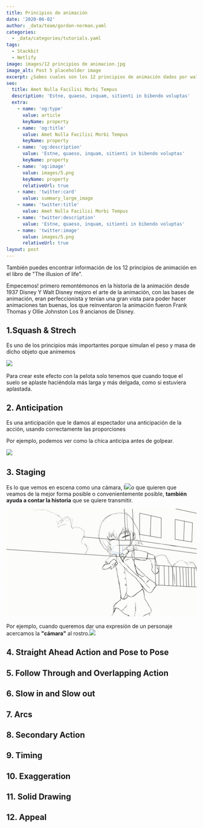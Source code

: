 ```yaml
---
title: Principios de animación
date: '2020-06-02'
author: _data/team/gordon-norman.yaml
categories:
  - _data/categories/tutorials.yaml
tags:
  - Stackbit
  - Netlify
image: images/12 principios de animacion.jpg
image_alt: Post 5 placeholder image
excerpt: ¿Sabes cuales son los 12 principios de animación dados por walt disney?
seo:
  title: Amet Nulla Facilisi Morbi Tempus
  description: 'Estne, quaeso, inquam, sitienti in bibendo voluptas'
  extra:
    - name: 'og:type'
      value: article
      keyName: property
    - name: 'og:title'
      value: Amet Nulla Facilisi Morbi Tempus
      keyName: property
    - name: 'og:description'
      value: 'Estne, quaeso, inquam, sitienti in bibendo voluptas'
      keyName: property
    - name: 'og:image'
      value: images/5.png
      keyName: property
      relativeUrl: true
    - name: 'twitter:card'
      value: summary_large_image
    - name: 'twitter:title'
      value: Amet Nulla Facilisi Morbi Tempus
    - name: 'twitter:description'
      value: 'Estne, quaeso, inquam, sitienti in bibendo voluptas'
    - name: 'twitter:image'
      value: images/5.png
      relativeUrl: true
layout: post
---
```

También puedes encontrar información de los 12 principios de animación en el libro de "The illusion of life".

Empecemos! primero remontémonos en la historia de la animación desde 1937 Disney Y Walt Disney mejoro el arte de la animación,
con las bases de animación, eran perfeccionista y tenían una gran vista para poder hacer animaciones tan buenas, los que reinventaron la animación fueron Frank Thomas y Ollie Johnston Los 9 ancianos de Disney.

## **1.Squash & Strech**

Es uno de los principios más importantes porque simulan el peso y masa de dicho objeto que animemos

![](https://i.pinimg.com/originals/e5/92/8c/e5928c26c186835ae2e22d3473a6c454.gif)

Para crear este efecto con la pelota solo tenemos que cuando toque el suelo se aplaste haciéndola más larga y más delgada, como si estuviera aplastada.

## **2. Anticipation**

Es una anticipación que le damos al espectador una anticipación de la acción, usando correctamente las proporciones

Por ejemplo, podemos ver como la chica anticipa antes de golpear.

![](https://preview--fez-tsu-c0184.stackbit.dev/images/Anticipation%20Women%20v2.gif)

## **3. Staging**

Es lo que vemos en escena como una cámara, l![](https://preview--fez-tsu-c0184.stackbit.dev/images/Pan.gif)o que quieren que veamos de la mejor forma posible o convenientemente posible, **también ayuda a contar la historia** que se quiere transmitir.

![](images/Pan.gif)

Por ejemplo, cuando queremos dar una expresión de un personaje acercamos la **"cámara"** al rostro.![](https://preview--fez-tsu-c0184.stackbit.dev/images/8a4623df7813a01119687559b59e158b.gif)

## **4. Straight Ahead Action and Pose to Pose**

## **5. Follow Through and Overlapping Action**

## **6. Slow in and Slow out**

## **7. Arcs**

## **8. Secondary Action**

## **9. Timing**

## **10. Exaggeration**

## **11. Solid Drawing**

## **12. Appeal**
